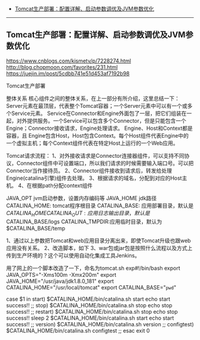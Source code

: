 - [Tomcat生产部署：配置详解、启动参数调优及JVM参数优化](#Tomcat生产部署：配置详解、启动参数调优及JVM参数优化)


---------------------------------------------------------------------------------------------------------------------
## Tomcat生产部署：配置详解、启动参数调优及JVM参数优化

https://www.cnblogs.com/kismetv/p/7228274.html
http://blog.chopmoon.com/favorites/231.html
https://juejin.im/post/5cdbb741e51d453af7192b98

Tomcat生产部署

整体关系
核心组件之间的整体关系，在上一部分有所介绍，这里总结一下：
Server元素在最顶层，代表整个Tomcat容器；一个Server元素中可以有一个或多个Service元素。
Service在Connector和Engine外面包了一层，把它们组装在一起，对外提供服务。一个Service可以包含多个Connector，但是只能包含一个Engine；Connector接收请求，Engine处理请求。
Engine、Host和Context都是容器，且 Engine包含Host，Host包含Context。每个Host组件代表Engine中的一个虚拟主机；每个Context组件代表在特定Host上运行的一个Web应用。

Tomcat请求流程：
1、对外接收请求是Connector连接器组件，可以支持不同协议，Connector组件中可设置端口，所以我们请求的时候需要输入端口号。可以把Connector当作接待员。
2、Connector组件接收到请求后，转发给处理Engine(catalina引擎)组件去处理。
3、根据请求的域名，分配到对应的Host主机。
4、在根据path分配context组件

JAVA_OPT  jvm启动参数，设置内存编码等
JAVA_HOME  jdk路径
CATALINA_HOME:   tomcat程序根目录
CATALINA_BASE:   应用部署目录，默认是$CATALINA_HOME
CATALINA_OUT:   应用日志输出目录，默认是$CATALINA_BASE/logs
CATALINA_TMPDIR:应用临时目录，默认为$CATALINA_BASE/temp


1、通过以上参数把Tomcat和web应用目录分离出来，即使Tomcat升级也跟web应用没有关系。
2、改造脚本，如下
3、war包或jar包是按照什么流程以及方式上传到生产环境的？这个可以使用自动化集成工具Jenkins。

用了网上的一个脚本改造了一下，命名为tomcat.sh
exp#!/bin/bash
export JAVA_OPTS="-Xms100m -Xmx200m"
export JAVA_HOME="/usr/java/jdk1.8.0_181"
export CATALINA_HOME="/usr/local/tomcat"
export CATALINA_BASE="`pwd`"

case $1 in
    start)
        $CATALINA_HOME/bin/catalina.sh start
        echo start success!!
        ;;
    stop)
        $CATALINA_HOME/bin/catalina.sh stop
        echo stop success!!
        ;;
    restart)
        $CATALINA_HOME/bin/catalina.sh stop
        echo stop success!!
        sleep 2
        $CATALINA_HOME/bin/catalina.sh start
        echo start success!!
        ;;
    version)
        $CATALINA_HOME/bin/catalina.sh version
        ;;
    configtest)
        $CATALINA_HOME/bin/catalina.sh configtest
        ;;
esac
exit 0



